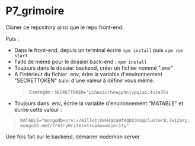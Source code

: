 # P7_grimoire

Cloner ce repository ainsi que le repo front-end.

Puis :
  - Dans le front-end, depuis un terminal écrire `npm install` puis `npm run start`
  - Faite de même pour le dossier back-end : `npm install`
  - Toujours dans le dossier backend, créer un fichier nommé ".env"
  - A l'intérieur du fichier .env, érire la variable d'environnement "SECRETTOKEN" suivi d'une valeur à définir vous même.
    >Exemple : `SECRETTOKEN="piheziorhnegphnjvpgiaz.4vze76z`
  - Toujours dans .env, écrire la variable d'environnement "MATABLE" et écrire cette valeur :
   >`MATABLE="mongodb+srv://millet:OvH49Ja9fAQDX34o@cluster0.7v12arp.mongodb.net/?retryWrites=true&w=majority"`

Une fois fait sur le backend, démarrer nodemon server

